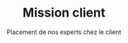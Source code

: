 ---
title: Mission client
subtitle: Placement de nos experts chez le client
description: Nous travaillons parfois avec des ESN ou grands comptes en plaçant <b> un de nos experts au sein de l’entreprise cliente </b> pour une durée limitée.
description2: Nous nous attachons à fournir une <b> formation de qualité à nos collaborateurs </b> sur des technologies de moteur de recherche, recommandation, traitement et analyse de données, migration, exploitation. Notre expertise est notamment reconnue sur la stack Elastic (ElasticSearch, Logstash, Kibana).
category: presentation
subcategory: gc
layout: presentation
pic: /img/show/esn-lyon.jpg
---